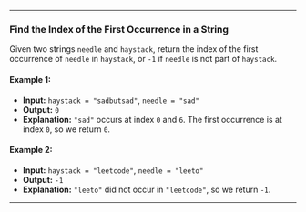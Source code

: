 
---

### Find the Index of the First Occurrence in a String

Given two strings `needle` and `haystack`, return the index of the first occurrence of `needle` in `haystack`, or `-1` if `needle` is not part of `haystack`.

#### Example 1:

- **Input:** `haystack = "sadbutsad"`, `needle = "sad"`
- **Output:** `0`
- **Explanation:** `"sad"` occurs at index `0` and `6`.
  The first occurrence is at index `0`, so we return `0`.

#### Example 2:

- **Input:** `haystack = "leetcode"`, `needle = "leeto"`
- **Output:** `-1`
- **Explanation:** `"leeto"` did not occur in `"leetcode"`, so we return `-1`.

---
